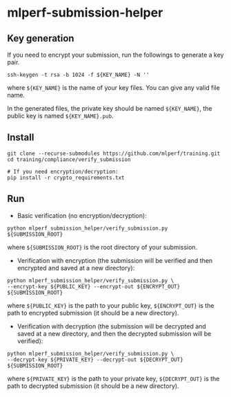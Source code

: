 # mlperf-submission-helper

## Key generation

If you need to encrypt your submission, run the followings to generate a key pair.

```
ssh-keygen -t rsa -b 1024 -f ${KEY_NAME} -N ''
```
where `${KEY_NAME}` is the name of your key files. You can give any valid file name.

In the generated files, the private key should be named `${KEY_NAME}`, the public key is named `${KEY_NAME}.pub`.

## Install

```
git clone --recurse-submodules https://github.com/mlperf/training.git
cd training/compliance/verify_submission

# If you need encryption/decryption:
pip install -r crypto_requirements.txt
```

## Run

- Basic verification (no encryption/decryption):

```
python mlperf_submission_helper/verify_submission.py ${SUBMISSION_ROOT}
```
where `${SUBMISSION_ROOT}` is the root directory of your submission.

- Verification with encryption (the submission will be verified and then encrypted and saved at a new directory):

```
python mlperf_submission_helper/verify_submission.py \
--encrypt-key ${PUBLIC_KEY} --encrypt-out ${ENCRYPT_OUT} ${SUBMISSION_ROOT}
```
where `${PUBLIC_KEY}` is the path to your public key, `${ENCRYPT_OUT}` is the path to encrypted submission (it should be a new directory).

- Verification with decryption (the submission will be decrypted and saved at a new directory, and then the decrypted submission will be verified):

```
python mlperf_submission_helper/verify_submission.py \
--decrypt-key ${PRIVATE_KEY} --decrypt-out ${DECRYPT_OUT} ${SUBMISSION_ROOT}
```
where `${PRIVATE_KEY}` is the path to your private key, `${DECRYPT_OUT}` is the path to decrypted submission (it should be a new directory).
